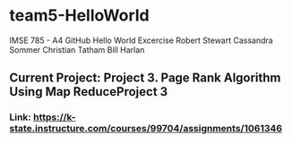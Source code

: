 # team5-HelloWorld
IMSE 785 - A4 GitHub Hello World Excercise
Robert Stewart
Cassandra Sommer
Christian Tatham
Bill Harlan

## Current Project: Project 3. Page Rank Algorithm Using Map ReduceProject 3

### Link: https://k-state.instructure.com/courses/99704/assignments/1061346
